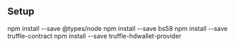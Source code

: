 Setup
-----

npm install --save @types/node
npm install --save bs58
npm install --save truffle-contract
npm install --save truffle-hdwallet-provider